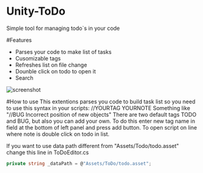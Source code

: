 # Unity-ToDo
Simple tool for managing todo`s in your code

#Features
- Parses your code to make list of tasks
- Cusomizable tags
- Refreshes list on file change
- Dounble click on todo to open it 
- Search

![screenshot](http://i.imgur.com/9ZtQP9M.png)

#How to use
This extentions parses you code to build task list so you need to use this syntax in your scripts:
//YOURTAG YOURNOTE
Something like "//BUG Incorrect position of new objects"
There are two default tags TODO and BUG, but also you can add your own. To do this enter new tag name in field at the bottom of left panel and press add button. 
To open script on line where note is double click on todo in list.


If you want to use data path different from "Assets/Todo/todo.asset" change this line in ToDoEditor.cs

```C#
private string _dataPath = @"Assets/ToDo/todo.asset";
```

